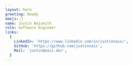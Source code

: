 ```yaml
---
layout: hero
greeting: Howdy
emoji: 🤠
name: Justin Naismith
role: Software Engineer
links:
  {
    LinkedIn: 'https://www.linkedin.com/in/justinnais/',
    GitHub: 'https://github.com/justinnais',
    Mail: 'justin@nais.dev',
  }
---
```

